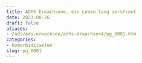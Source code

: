 ```yaml
---
title: ADHS Erwachsene, ein Leben lang zerstreut
date: 2023-08-26
draft: false
aliases:
- /ads/ads-erwachsen/adhs-erwachsen4/pg_0001.htm
categories:
- komorbiditaeten
slug: pg_0001
---
```

